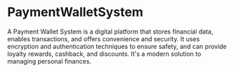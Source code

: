 # PaymentWalletSystem
A Payment Wallet System is a digital platform that stores financial data, enables transactions, and offers convenience and security. It uses encryption and authentication techniques to ensure safety, and can provide loyalty rewards, cashback, and discounts. It's a modern solution to managing personal finances.
